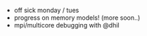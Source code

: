   - off sick monday / tues
  - progress on memory models! (more soon..)
  - mpi/multicore debugging with @dhil
